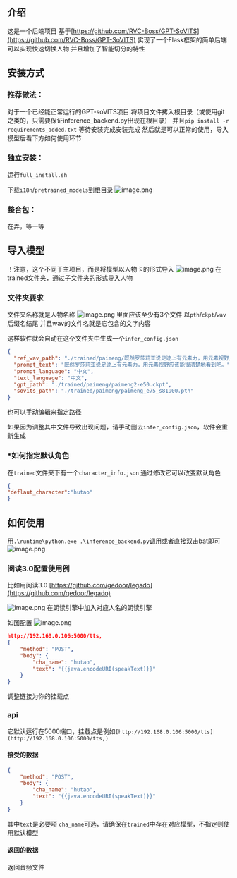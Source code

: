## 介绍
这是一个后端项目
基于[https://github.com/RVC-Boss/GPT-SoVITS](https://github.com/RVC-Boss/GPT-SoVITS)
实现了一个Flask框架的简单后端
可以实现快速切换人物
并且增加了智能切分的特性

## 安装方式
### 推荐做法：
对于一个已经能正常运行的GPT-soVITS项目
将项目文件拷入根目录（或使用git之类的，只需要保证inference_backend.py出现在根目录）
并且`pip install -r requirements_added.txt`
等待安装完成安装完成
然后就是可以正常的使用，导入模型后看下方如何使用环节
### 独立安装：
运行`full_install.sh`

下载`i18n`/`pretrained_models`到根目录
![image.png](https://cdn.nlark.com/yuque/0/2024/png/35975318/1708084551373-7cab5f8e-7bfd-41e3-9f11-c2bee684b648.png#averageHue=%23fbfaf8&clientId=u858e88ce-4b18-4&from=paste&height=303&id=uf71ffedb&originHeight=605&originWidth=546&originalType=binary&ratio=2&rotation=0&showTitle=false&size=31148&status=done&style=none&taskId=ua11df5be-97fa-4f68-86a8-60cbc22274d&title=&width=273)
### 整合包：
在弄，等一等
## 导入模型
！注意，这个不同于主项目，而是将模型以人物卡的形式导入
![image.png](https://cdn.nlark.com/yuque/0/2024/png/35975318/1708088539798-b085f845-4eb1-4c87-ac22-38fb6d580823.png#averageHue=%23fcfcfb&clientId=ue190b2a0-f82e-4&from=paste&height=294&id=u78fec597&originHeight=587&originWidth=1566&originalType=binary&ratio=2&rotation=0&showTitle=false&size=96134&status=done&style=none&taskId=ue955b54a-4961-4d7e-a515-90998d230cd&title=&width=783)
在trained文件夹，通过子文件夹的形式导入人物
### 文件夹要求
文件夹名称就是人物名称
![image.png](https://cdn.nlark.com/yuque/0/2024/png/35975318/1708088625419-3e47692d-ca75-4202-9d72-538550a1806b.png#averageHue=%23f9f8f8&clientId=ue190b2a0-f82e-4&from=paste&height=108&id=u1b07e1fb&originHeight=216&originWidth=1012&originalType=binary&ratio=2&rotation=0&showTitle=false&size=19455&status=done&style=none&taskId=u31fe83d2-1cb0-44d1-a666-26cef7b5f1a&title=&width=506)
里面应该至少有3个文件
以`pth`/`ckpt`/`wav`后缀名结尾
并且wav的文件名就是它包含的文字内容

这样软件就会自动在这个文件夹中生成一个`infer_config.json`
```json
{
  "ref_wav_path": "./trained/paimeng/既然罗莎莉亚说足迹上有元素力，用元素视野应该能很清楚地看到吧。.wav",
  "prompt_text": "既然罗莎莉亚说足迹上有元素力，用元素视野应该能很清楚地看到吧。",
  "prompt_language": "中文",
  "text_language": "中文",
  "gpt_path": "./trained/paimeng/paimeng2-e50.ckpt",
  "sovits_path": "./trained/paimeng/paimeng_e75_s81900.pth"
}

```
也可以手动编辑来指定路径

如果因为调整其中文件导致出现问题，请手动删去`infer_config.json`，软件会重新生成
### *如何指定默认角色
在`trained`文件夹下有一个`character_info.json`
通过修改它可以改变默认角色
```json
{
"deflaut_character":"hutao"
}
```
## 如何使用
用`.\runtime\python.exe .\inference_backend.py`调用或者直接双击bat即可
![image.png](https://cdn.nlark.com/yuque/0/2024/png/35975318/1708089147914-5b703fac-770e-47d5-b928-47389da6d7b3.png#averageHue=%231e1d1c&clientId=ue190b2a0-f82e-4&from=paste&height=207&id=axeUa&originHeight=413&originWidth=859&originalType=binary&ratio=2&rotation=0&showTitle=false&size=46567&status=done&style=none&taskId=ub1efa501-62d6-4b60-889a-fdacb64f703&title=&width=429.5)
### 阅读3.0配置使用例
比如用阅读3.0
[https://github.com/gedoor/legado](https://github.com/gedoor/legado)

![image.png](https://cdn.nlark.com/yuque/0/2024/png/35975318/1708089393043-b3665805-a77b-49c5-9207-04c52b92ccbd.png#averageHue=%23272626&clientId=ue190b2a0-f82e-4&from=paste&height=278&id=u9921c858&originHeight=555&originWidth=558&originalType=binary&ratio=2&rotation=0&showTitle=false&size=66151&status=done&style=none&taskId=ue357c9d2-b7d6-4368-8ea2-a328262f646&title=&width=279)
在朗读引擎中加入对应人名的朗读引擎

如图配置
![image.png](https://cdn.nlark.com/yuque/0/2024/png/35975318/1708089464053-fb6f72f5-929c-408e-9dec-4f63b7c32bf8.png#averageHue=%23653727&clientId=ue190b2a0-f82e-4&from=paste&height=308&id=u7a77de52&originHeight=615&originWidth=566&originalType=binary&ratio=2&rotation=0&showTitle=false&size=117815&status=done&style=none&taskId=u1f7aa5c3-075f-4086-be5b-46d38dd4fed&title=&width=283)
```json
http://192.168.0.106:5000/tts,
{
    "method": "POST",
    "body": {
        "cha_name": "hutao",
        "text": "{{java.encodeURI(speakText)}}"
    }
}
```
调整链接为你的挂载点
### api
它默认运行在5000端口，挂载点是例如`[http://192.168.0.106:5000/tts](http://192.168.0.106:5000/tts,)`

#### 接受的数据
```json
{
    "method": "POST",
    "body": {
        "cha_name": "hutao",
        "text": "{{java.encodeURI(speakText)}}"
    }
}
```
其中`text`是必要项
`cha_name`可选，请确保在`trained`中存在对应模型，不指定则使用默认模型

#### 返回的数据
返回音频文件
